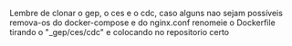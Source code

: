 Lembre de clonar o gep, o ces e o cdc, caso alguns nao sejam possíveis remova-os do docker-compose e do nginx.conf
renomeie o Dockerfile tirando o "_gep/ces/cdc" e colocando no repositorio certo

